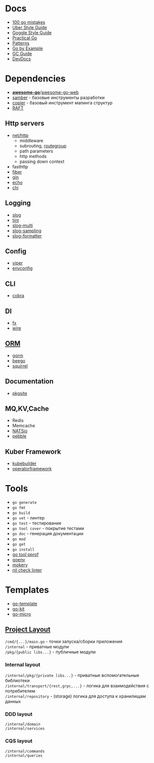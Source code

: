 # Docs
- [100 go mistakes](https://100go.co/)
- [Uber Style Guide](https://github.com/sau00/uber-go-guide-ru/blob/master/style.md)
- [Goggle Style Guide](https://google.github.io/styleguide/go/best-practices)
- [Practical Go](https://dave.cheney.net/practical-go)
- [Patterns](https://github.com/AlexanderGrom/go-patterns)
- [Go by Example](https://gobyexample.com/)
- [GC Guide](https://tip.golang.org/doc/gc-guide)
- [DevDocs](https://go.dev/doc/)

# Dependencies
- [**awesome-go**](https://github.com/avelino/awesome-go)/[awesome-go-web](https://go.libhunt.com/)
- [samber](https://github.com/samber) - базовые инструменты разработки
- [copier](https://github.com/jinzhu/copier) - базовый инструмент мапинга структур
- [RAFT](https://github.com/lni/dragonboat)
## Http servers
- [net/http](https://pkg.go.dev/net/http)
  - middleware
  - subrouting, [routegroup](https://github.com/go-pkgz/routegroup)
  - path parameters
  - http methods
  - passing down context
- fasthttp
- [fiber](https://github.com/gofiber/fiber)
- [gin](https://github.com/gin-gonic/gin)
- [echo](https://github.com/labstack/echo)
- [chi](https://github.com/go-chi/chi)
## Logging
- [slog](https://github.com/gookit/slog)
- [tint](https://github.com/lmittmann/tint)
- [slog-multi](https://github.com/samber/slog-multi)
- [slog-sampling](https://github.com/samber/slog-sampling)
- [slog-formatter](https://github.com/samber/slog-formatter)
## Config
- [viper](https://github.com/spf13/viper)
- [envconfig](https://github.com/kelseyhightower/envconfig)
## CLI
- [cobra](https://github.com/spf13/cobra)
## DI
- [fx](https://github.com/uber-go/fx)
- [wire](https://github.com/google/wire)
## [ORM](https://github.com/d-tsuji/awesome-go-orms)
- [gorm](https://github.com/go-gorm/gorm)
- [beego](https://github.com/beego/beego)
- [squirrel](https://github.com/Masterminds/squirrel)
## Documentation
- [pkgsite](https://pkg.go.dev/golang.org/x/pkgsite/cmd/pkgsite)
## MQ,KV,Cache
- Redis
- Memcache
- [NATSio](https://nats.io/)
- [pebble](https://github.com/cockroachdb/pebble)
## Kuber Framework
- [kubebuilder](https://book.kubebuilder.io/)
- [operatorframework](https://operatorframework.io/)

# Tools
- `go generate`
- `go fmt`
- `go build`
- `go vet` - линтер
- `go test` - тестирование
- `go tool cover` - покрытие тестами
- `go doc` - генерация документации
- `go mod`
- `go get`
- `go install`
- [go tool pprof](https://github.com/google/pprof)
- [goenv](https://github.com/drewgonzales360/goenv)
- [mokery](https://github.com/vektra/mockery)
- [nil check linter](https://github.com/uber-go/nilaway)

# Templates
- [go-template](https://github.com/exepirit/go-template)
- [go-kit](https://github.com/go-kit/kit)
- [go-micro](https://github.com/go-micro/go-micro)

## [Project Layout](https://github.com/golang-standards/project-layout)
`/cmd/{...}/main.go` - точки запуска/сборки приложения  
`/internal` - приватные модули  
`/pkg/{public libs...}` - публичные модули  
### Internal layout
`/internal/pkg/{private libs...}` - приватные вспомогательные библиотеки  
`/internal/transport/{rest,grpc,...}` - логика для взаимодействия с потребителем  
`/internal/repository` - (storage) логика для доступа к хранилищам данных  
### DDD layout
`/internal/domain`  
`/internal/services`  
### CQS layout
`/internal/commands`  
`/internal/queries`